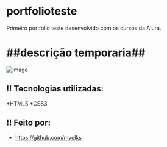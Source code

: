 # portfolioteste
Primeiro portfolio teste desenvolvido com os cursos da Alura.
#          ##descrição temporaria##

![image](<img width="1864" height="955" alt="Captura de tela 2025-07-25 175552" src="https://github.com/user-attachments/assets/005bb822-0d7b-4357-b9e6-13afd32a158c" />)


## !! Tecnologias utilizadas:

*HTML5
*CSS3

## !! Feito por:
* https://github.com/mvolks
